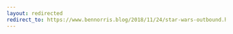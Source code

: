 ```yaml
---
layout: redirected
redirect_to: https://www.bennorris.blog/2018/11/24/star-wars-outbound.html
---
```

